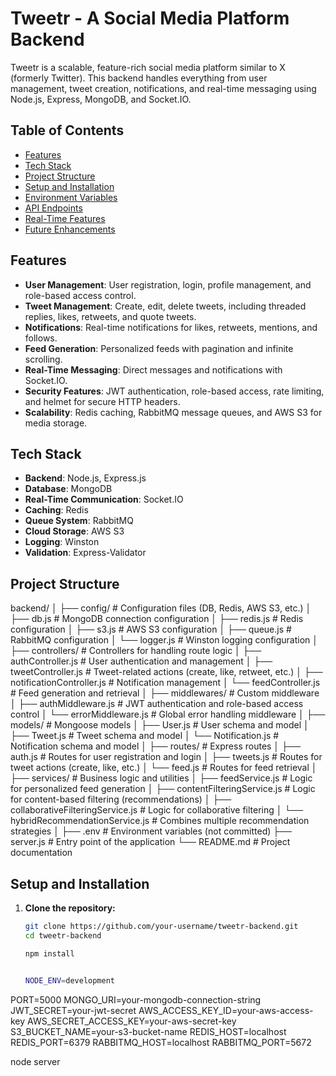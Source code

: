 # Tweetr - A Social Media Platform Backend

Tweetr is a scalable, feature-rich social media platform similar to X (formerly Twitter). This backend handles everything from user management, tweet creation, notifications, and real-time messaging using Node.js, Express, MongoDB, and Socket.IO.

## Table of Contents

- [Features](#features)
- [Tech Stack](#tech-stack)
- [Project Structure](#project-structure)
- [Setup and Installation](#setup-and-installation)
- [Environment Variables](#environment-variables)
- [API Endpoints](#api-endpoints)
- [Real-Time Features](#real-time-features)
- [Future Enhancements](#future-enhancements)

## Features

- **User Management**: User registration, login, profile management, and role-based access control.
- **Tweet Management**: Create, edit, delete tweets, including threaded replies, likes, retweets, and quote tweets.
- **Notifications**: Real-time notifications for likes, retweets, mentions, and follows.
- **Feed Generation**: Personalized feeds with pagination and infinite scrolling.
- **Real-Time Messaging**: Direct messages and notifications with Socket.IO.
- **Security Features**: JWT authentication, role-based access, rate limiting, and helmet for secure HTTP headers.
- **Scalability**: Redis caching, RabbitMQ message queues, and AWS S3 for media storage.

## Tech Stack

- **Backend**: Node.js, Express.js
- **Database**: MongoDB
- **Real-Time Communication**: Socket.IO
- **Caching**: Redis
- **Queue System**: RabbitMQ
- **Cloud Storage**: AWS S3
- **Logging**: Winston
- **Validation**: Express-Validator

## Project Structure

backend/
│
├── config/                 # Configuration files (DB, Redis, AWS S3, etc.)
│   ├── db.js               # MongoDB connection configuration
│   ├── redis.js            # Redis configuration
│   ├── s3.js               # AWS S3 configuration
│   ├── queue.js            # RabbitMQ configuration
│   └── logger.js           # Winston logging configuration
│
├── controllers/            # Controllers for handling route logic
│   ├── authController.js   # User authentication and management
│   ├── tweetController.js  # Tweet-related actions (create, like, retweet, etc.)
│   ├── notificationController.js # Notification management
│   └── feedController.js   # Feed generation and retrieval
│
├── middlewares/            # Custom middleware
│   ├── authMiddleware.js   # JWT authentication and role-based access control
│   └── errorMiddleware.js  # Global error handling middleware
│
├── models/                 # Mongoose models
│   ├── User.js             # User schema and model
│   ├── Tweet.js            # Tweet schema and model
│   └── Notification.js     # Notification schema and model
│
├── routes/                 # Express routes
│   ├── auth.js             # Routes for user registration and login
│   ├── tweets.js           # Routes for tweet actions (create, like, etc.)
│   └── feed.js             # Routes for feed retrieval
│
├── services/               # Business logic and utilities
│   ├── feedService.js      # Logic for personalized feed generation
│   ├── contentFilteringService.js # Logic for content-based filtering (recommendations)
│   ├── collaborativeFilteringService.js # Logic for collaborative filtering
│   └── hybridRecommendationService.js # Combines multiple recommendation strategies
│
├── .env                    # Environment variables (not committed)
├── server.js               # Entry point of the application
└── README.md               # Project documentation




## Setup and Installation

1. **Clone the repository:**

   ```bash
   git clone https://github.com/your-username/tweetr-backend.git
   cd tweetr-backend

   npm install


   NODE_ENV=development
PORT=5000
MONGO_URI=your-mongodb-connection-string
JWT_SECRET=your-jwt-secret
AWS_ACCESS_KEY_ID=your-aws-access-key
AWS_SECRET_ACCESS_KEY=your-aws-secret-key
S3_BUCKET_NAME=your-s3-bucket-name
REDIS_HOST=localhost
REDIS_PORT=6379
RABBITMQ_HOST=localhost
RABBITMQ_PORT=5672

node server


